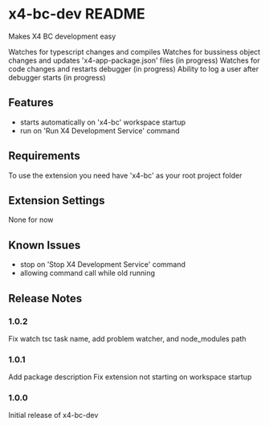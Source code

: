 # x4-bc-dev README

Makes X4 BC development easy

Watches for typescript changes and compiles
Watches for bussiness object changes and updates 'x4-app-package.json' files (in progress)
Watches for code changes and restarts debugger (in progress)
Ability to log a user after debugger starts (in progress)

## Features

- starts automatically on 'x4-bc' workspace startup
- run on 'Run X4 Development Service' command

## Requirements

To use the extension you need have 'x4-bc' as your root project folder

## Extension Settings

None for now

## Known Issues

- stop on 'Stop X4 Development Service' command
- allowing command call while old running

## Release Notes

### 1.0.2

Fix watch tsc task name, add problem watcher, and node_modules path

### 1.0.1

Add  package description
Fix extension not starting on workspace startup

### 1.0.0

Initial release of x4-bc-dev


